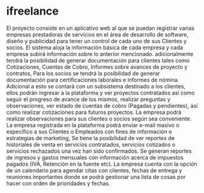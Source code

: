 # ifreelance
El proyecto consiste en un aplicativo web al que se puedan registrar varias empresas prestadoras de servicios en el área de desarrollo de software, diseño y publicidad para tener un control de cada uno de sus Clientes y socios. El sistema aloja la información básica de cada empresa y cada empresa subirá información sobre lo anterior mencionado. adicionalmente tendrá la posibilidad de generar documentación para clientes tales como Cotizaciones, Cuentas de Cobro, Informes sobre avances de proyecto y contratos, Para los socios se tendrá la posibilidad de generar documentación para certificaciones laborales e informes de nómina. Adicional a esto se contará con un subsistema destinado a los clientes, ellos podrán ingresar a la plataforma y ver proyectos contratados así como seguir el progreso de avance de los mismos, realizar preguntas y observaciones, ver estado de cuentas de cobro (Pagadas y pendientes), así como realizar cotizaciones para futuros proyectos. La empresa podrá realizar observaciones para sus clientes o socios según sea conveniente. La empresa registrada en la plataforma podrá enviar e-mail masivo o específico a sus Clientes o Empleados con fines de información o estrategias de marketing, Se tiene la posibilidad de ver reportes de historiales de venta en servicios contratados, servicios cotizados o servicios rechazados una vez han sido confirmados. Se generan reportes de ingresos y gastos mensuales con información acerca de impuestos pagados (IVA, Retención en la fuente etc). La empresa cuenta con la opción de un calendario para agendar citas con clientes, fechas de entrega y reuniones importantes donde se podrá gestionar una lista de cosas por hacer con orden de prioridades y fechas.
